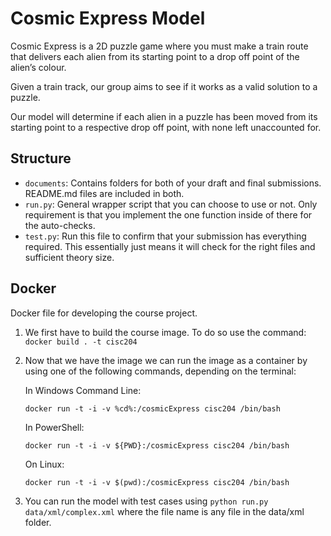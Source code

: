 # Cosmic Express Model

Cosmic Express is a 2D puzzle game where you must make a train route that delivers each alien from its starting point to a drop off point of the alien’s colour.

Given a train track, our group aims to see if it works as a valid solution to a puzzle.

Our model will determine if each alien in a puzzle has been moved from its starting point to a respective drop off point, with none left unaccounted for.

## Structure

* `documents`: Contains folders for both of your draft and final submissions. README.md files are included in both.
* `run.py`: General wrapper script that you can choose to use or not. Only requirement is that you implement the one function inside of there for the auto-checks.
* `test.py`: Run this file to confirm that your submission has everything required. This essentially just means it will check for the right files and sufficient theory size.

## Docker

Docker file for developing the course project.

1. We first have to build the course image. To do so use the command:
`docker build . -t cisc204`

2. Now that we have the image we can run the image as a container by using one of the following commands, depending on the terminal:

    In Windows Command Line:

    `docker run -t -i -v %cd%:/cosmicExpress cisc204 /bin/bash`

    In PowerShell:

    `docker run -t -i -v ${PWD}:/cosmicExpress cisc204 /bin/bash`

    On Linux:

    `docker run -t -i -v $(pwd):/cosmicExpress cisc204 /bin/bash`

3. You can run the model with test cases using `python run.py data/xml/complex.xml` where the file name is any file in the data/xml folder.
